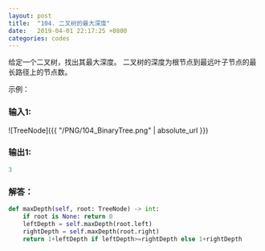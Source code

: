 ```yaml
---
layout: post
title:  "104. 二叉树的最大深度"
date:   2019-04-01 22:17:25 +0800
categories: codes
---
```


给定一个二叉树，找出其最大深度。
二叉树的深度为根节点到最远叶子节点的最长路径上的节点数。

示例：  

### 输入1:   
![TreeNode]({{ "/PNG/104_BinaryTree.png" | absolute_url }})  

### 输出1:  
```Python
3
```

### 解答：  

```Python
def maxDepth(self, root: TreeNode) -> int:
    if root is None: return 0
    leftDepth = self.maxDepth(root.left)
    rightDepth = self.maxDepth(root.right)
    return 1+leftDepth if leftDepth>=rightDepth else 1+rightDepth
```
